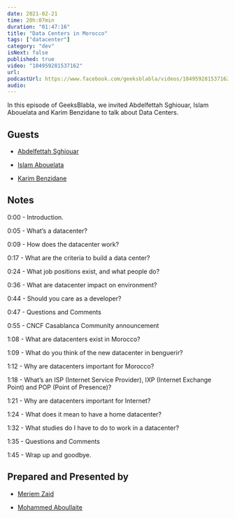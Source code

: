 ```yaml
---
date: 2021-02-21
time: 20h:07min
duration: "01:47:16"
title: "Data Centers in Morocco"
tags: ["datacenter"]
category: "dev"
isNext: false
published: true
video: "104959281537162"
url:
podcastUrl: https://www.facebook.com/geeksblabla/videos/104959281537162/
audio:
---
```


In this episode of GeeksBlabla, we invited Abdelfettah Sghiouar, Islam Abouelata and Karim Benzidane to talk about Data Centers.

## Guests

- [Abdelfettah Sghiouar](https://twitter.com/boredabdel)

- [Islam Abouelata](#)

- [Karim Benzidane](https://www.linkedin.com/in/benzidanekarim)

## Notes

0:00 - Introduction.

0:05 - What’s a datacenter?

0:09 - How does the datacenter work?

0:17 - What are the criteria to build a data center?

0:24 - What job positions exist, and what people do?

0:36 - What are datacenter impact on environment?

0:44 - Should you care as a developer?

0:47 - Questions and Comments

0:55 - CNCF Casablanca Community announcement

1:08 - What are datacenters exist in Morocco?

1:09 - What do you think of the new datacenter in benguerir?

1:12 - Why are datacenters important for Morocco?

1:18 - What’s an ISP (Internet Service Provider), IXP (Internet Exchange Point) and POP (Point of Presence)?

1:21 - Why are datacenters important for Internet?

1:24 - What does it mean to have a home datacenter?

1:32 - What studies do I have to do to work in a datacenter?

1:35 - Questions and Comments

1:45 - Wrap up and goodbye.

## Prepared and Presented by

- [Meriem Zaid](https://www.facebook.com/MeriemZaid)

- [Mohammed Aboullaite](https://aboullaite.me/)
